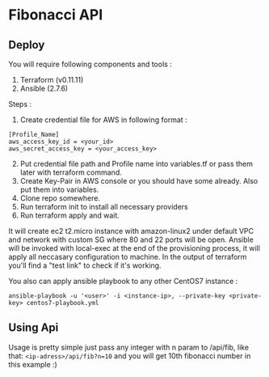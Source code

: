 # Fibonacci API

## Deploy
You will require following components and tools :

1. Terraform (v0.11.11)
2. Ansible (2.7.6)

Steps :

1. Create credential file for AWS in following format :
```
[Profile_Name]
aws_access_key_id = <your_id>
aws_secret_access_key = <your_access_key>
```
2. Put credential file path and Profile name into variables.tf or pass them later with terraform command.
3. Create Key-Pair in AWS console or you should have some already. Also put them into variables.
4. Clone repo somewhere.
5. Run terraform init to install all necessary providers
6. Run terraform apply and wait. 

It will create ec2 t2.micro instance with amazon-linux2 under default VPC and network with custom SG where 80 and 22 ports will be open.
Ansible will be invoked with local-exec at the end of the provisioning process, it will apply all neccasary configuration to machine.
In the output of terraform you'll find a "test link" to check if it's working.

You also can apply ansible playbook to any other CentOS7 instance :
```
ansible-playbook -u '<user>' -i <instance-ip>, --private-key <private-key> centos7-playbook.yml
```

## Using Api
Usage is pretty simple just pass any integer with n param to /api/fib, like that: ```<ip-adress>/api/fib?n=10``` and you will get 10th fibonacci number in this example :)